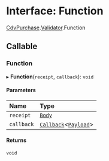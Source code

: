 # Interface: Function

[CdvPurchase](../modules/CdvPurchase.md).[Validator](../modules/CdvPurchase.Validator.md).Function

## Callable

### Function

▸ **Function**(`receipt`, `callback`): `void`

#### Parameters

| Name | Type |
| :------ | :------ |
| `receipt` | [`Body`](CdvPurchase.Validator.Request.Body.md) |
| `callback` | [`Callback`](../modules/CdvPurchase.md#callback)<[`Payload`](../modules/CdvPurchase.Validator.Response.md#payload)\> |

#### Returns

`void`
